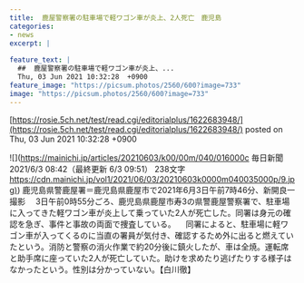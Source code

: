 ```yaml
---
title:  鹿屋警察署の駐車場で軽ワゴン車が炎上、2人死亡　鹿児島  
categories:
- news
excerpt: |
  
feature_text: |
  ##  鹿屋警察署の駐車場で軽ワゴン車が炎上、...
  Thu, 03 Jun 2021 10:32:28  +0900
feature_image: "https://picsum.photos/2560/600?image=733"
image: "https://picsum.photos/2560/600?image=733"
---
```


[https://rosie.5ch.net/test/read.cgi/editorialplus/1622683948/](https://rosie.5ch.net/test/read.cgi/editorialplus/1622683948/)
posted on Thu, 03 Jun 2021 10:32:28  +0900

<!--more-->

![](https://mainichi.jp/articles/20210603/k00/00m/040/016000c 毎日新聞 2021/6/3 08:42（最終更新 6/3 09:51） 238文字 [https://cdn.mainichi.jp/vol1/2021/06/03/20210603k0000m040035000p/9.jpg)](https://cdn.mainichi.jp/vol1/2021/06/03/20210603k0000m040035000p/9.jpg)) 鹿児島県警鹿屋署＝鹿児島県鹿屋市で2021年6月3日午前7時46分、新開良一撮影 　3日午前0時55分ごろ、鹿児島県鹿屋市寿3の県警鹿屋警察署で、駐車場に入ってきた軽ワゴン車が炎上して乗っていた2人が死亡した。同署は身元の確認を急ぎ、事件と事故の両面で捜査している。 　同署によると、駐車場に軽ワゴン車が入ってくるのに当直の署員が気付き、確認するため外に出ると燃えていたという。消防と警察の消火作業で約20分後に鎮火したが、車は全焼。運転席と助手席に座っていた2人が死亡していた。助けを求めたり逃げたりする様子はなかったという。性別は分かっていない。【白川徹】

